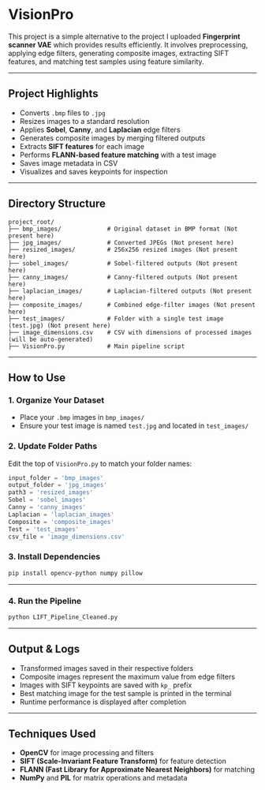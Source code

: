 
# VisionPro

This project is a simple alternative to the project I uploaded **Fingerprint scanner VAE** which provides results efficiently. It involves preprocessing, applying edge filters, generating composite images, extracting SIFT features, and matching test samples using feature similarity.

---

## Project Highlights

- Converts `.bmp` files to `.jpg`
- Resizes images to a standard resolution
- Applies **Sobel**, **Canny**, and **Laplacian** edge filters
- Generates composite images by merging filtered outputs
- Extracts **SIFT features** for each image
- Performs **FLANN-based feature matching** with a test image
- Saves image metadata in CSV
- Visualizes and saves keypoints for inspection

---

## Directory Structure

```
project_root/
├── bmp_images/             # Original dataset in BMP format (Not present here)
├── jpg_images/             # Converted JPEGs (Not present here)
├── resized_images/         # 256x256 resized images (Not present here)
├── sobel_images/           # Sobel-filtered outputs (Not present here)
├── canny_images/           # Canny-filtered outputs (Not present here)
├── laplacian_images/       # Laplacian-filtered outputs (Not present here)
├── composite_images/       # Combined edge-filter images (Not present here)
├── test_images/            # Folder with a single test image (test.jpg) (Not present here)
├── image_dimensions.csv    # CSV with dimensions of processed images (will be auto-generated)
├── VisionPro.py            # Main pipeline script
```

---

##  How to Use

### 1. Organize Your Dataset

- Place your `.bmp` images in `bmp_images/`
- Ensure your test image is named `test.jpg` and located in `test_images/`

### 2. Update Folder Paths

Edit the top of `VisionPro.py` to match your folder names:

```python
input_folder = 'bmp_images'
output_folder = 'jpg_images'
path3 = 'resized_images'
Sobel = 'sobel_images'
Canny = 'canny_images'
Laplacian = 'laplacian_images'
Composite = 'composite_images'
Test = 'test_images'
csv_file = 'image_dimensions.csv'
```

### 3. Install Dependencies

```bash
pip install opencv-python numpy pillow
```

---

### 4. Run the Pipeline

```bash
python LIFT_Pipeline_Cleaned.py
```

---

## Output & Logs

- Transformed images saved in their respective folders
- Composite images represent the maximum value from edge filters
- Images with SIFT keypoints are saved with `kp_` prefix
- Best matching image for the test sample is printed in the terminal
- Runtime performance is displayed after completion

---

## Techniques Used

- **OpenCV** for image processing and filters
- **SIFT (Scale-Invariant Feature Transform)** for feature detection
- **FLANN (Fast Library for Approximate Nearest Neighbors)** for matching
- **NumPy** and **PIL** for matrix operations and metadata

